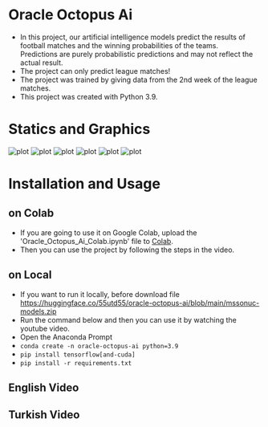 # Oracle Octopus Ai
* In this project, our artificial intelligence models predict the results of football matches and the winning probabilities of the teams. \
Predictions are purely probabilistic predictions and may not reflect the actual result.
* The project can only predict league matches!
* The project was trained by giving data from the 2nd week of the league matches.
* This project was created with Python 3.9.

# Statics and Graphics
![plot](graphics/distribution-of-data-in-the-dataset.png)
![plot](graphics/Predictions-Results-and-Accuracy-Score-Graphics-all-dataset.png)
![plot](graphics/Predictions-Results-and-Accuracy-Score-Graphics-all-dataset-home-predict-60.png)
![plot](graphics/Predictions-Results-and-Accuracy-Score-Graphics-all-dataset-away-predict-60.png)
![plot](graphics/Predictions-Results-and-Accuracy-Score-Graphics-test-dataset-home-predict-60.png)
![plot](graphics/Predictions-Results-and-Accuracy-Score-Graphics-test-dataset-away-predict-60.png)

# Installation and Usage
## on Colab
* If you are going to use it on Google Colab, upload the 'Oracle_Octopus_Ai_Colab.ipynb' file to [Colab](https://colab.research.google.com).
* Then you can use the project by following the steps in the video.
## on Local
* If you want to run it locally, before download file https://huggingface.co/55utd55/oracle-octopus-ai/blob/main/mssonuc-models.zip
* Run the command below and then you can use it by watching the youtube video.
* Open the Anaconda Prompt
* `conda create -n oracle-octopus-ai python=3.9`
* `pip install tensorflow[and-cuda]`
* `pip install -r requirements.txt`

## English Video

## Turkish Video
